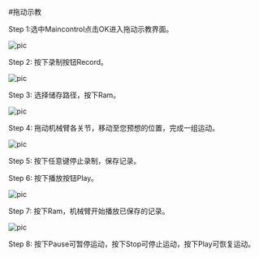 #拖动示教

Step 1:选中Maincontrol点击OK进入拖动示教界面。

![pic](../resources/main.jpg)

Step 2: 按下录制按钮Record。

![pic](../resources/maincontrol.jpg)

Step 3: 选择储存路径，按下Ram。

![pic](../resources/record.jpg)

Step 4: 拖动机械臂各关节，移动至您预想的位置，完成一组运动。

![pic](../resources/recording.jpg)

Step 5: 按下任意键停止录制，保存记录。

Step 6: 按下播放按钮Play。

![pic](../resources/play.jpg)

Step 7: 按下Ram，机械臂开始播放已保存的记录。

![pic](../resources/playing.jpg)

Step 8: 按下Pause可暂停运动，按下Stop可停止运动，按下Play可恢复运动。

